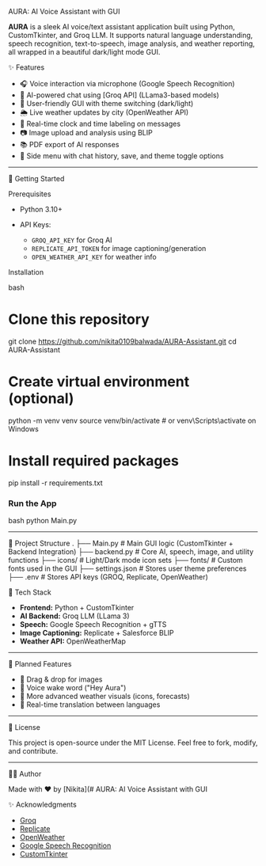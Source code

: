 AURA: AI Voice Assistant with GUI

**AURA** is a sleek AI voice/text assistant application built using Python, CustomTkinter, and Groq LLM. It supports natural language understanding, speech recognition, text-to-speech, image analysis, and weather reporting, all wrapped in a beautiful dark/light mode GUI.

✨ Features

* 🎧 Voice interaction via microphone (Google Speech Recognition)
* 🌟 AI-powered chat using \[Groq API] (LLama3-based models)
* 👤 User-friendly GUI with theme switching (dark/light)
* 🌦️ Live weather updates by city (OpenWeather API)
* 📅 Real-time clock and time labeling on messages
* 📷 Image upload and analysis using BLIP
* 📚 PDF export of AI responses
* 📃 Side menu with chat history, save, and theme toggle options

---

🚀 Getting Started

Prerequisites

* Python 3.10+
* API Keys:

  * `GROQ_API_KEY` for Groq AI
  * `REPLICATE_API_TOKEN` for image captioning/generation
  * `OPEN_WEATHER_API_KEY` for weather info

Installation

bash
# Clone this repository
git clone https://github.com/nikita0109balwada/AURA-Assistant.git
cd AURA-Assistant

# Create virtual environment (optional)
python -m venv venv
source venv/bin/activate  # or venv\Scripts\activate on Windows

# Install required packages
pip install -r requirements.txt


### Run the App

bash
python Main.py

---

📂 Project Structure
.
├── Main.py              # Main GUI logic (CustomTkinter + Backend Integration)
├── backend.py           # Core AI, speech, image, and utility functions
├── icons/               # Light/Dark mode icon sets
├── fonts/               # Custom fonts used in the GUI
├── settings.json        # Stores user theme preferences
├── .env                 # Stores API keys (GROQ, Replicate, OpenWeather)




🔧 Tech Stack

* **Frontend:** Python + CustomTkinter
* **AI Backend:** Groq LLM (LLama 3)
* **Speech:** Google Speech Recognition + gTTS
* **Image Captioning:** Replicate + Salesforce BLIP
* **Weather API:** OpenWeatherMap

---
🚀 Planned Features

* 🔹 Drag & drop for images
* 🔹 Voice wake word ("Hey Aura")
* 🔹 More advanced weather visuals (icons, forecasts)
* 🔹 Real-time translation between languages

---

💼 License

This project is open-source under the MIT License. Feel free to fork, modify, and contribute.

---

👨‍💻 Author

Made with ❤️ by [Nikita](# AURA: AI Voice Assistant with GUI





✨ Acknowledgments

* [Groq](https://groq.com/)
* [Replicate](https://replicate.com/)
* [OpenWeather](https://openweathermap.org/)
* [Google Speech Recognition](https://pypi.org/project/SpeechRecognition/)
* [CustomTkinter](https://github.com/TomSchimansky/CustomTkinter)
